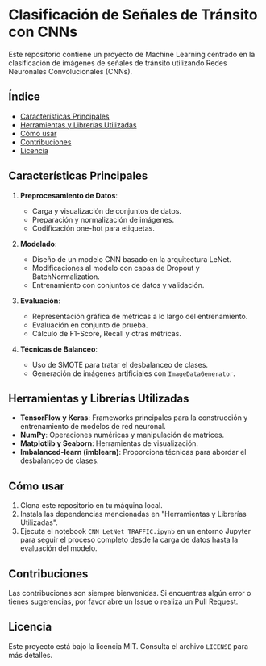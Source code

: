 # Clasificación de Señales de Tránsito con CNNs

Este repositorio contiene un proyecto de Machine Learning centrado en la clasificación de imágenes de señales de tránsito utilizando Redes Neuronales Convolucionales (CNNs).

## Índice

- [Características Principales](#características-principales)
- [Herramientas y Librerías Utilizadas](#herramientas-y-librerías-utilizadas)
- [Cómo usar](#cómo-usar)
- [Contribuciones](#contribuciones)
- [Licencia](#licencia)

## Características Principales

1. **Preprocesamiento de Datos**: 
   - Carga y visualización de conjuntos de datos.
   - Preparación y normalización de imágenes.
   - Codificación one-hot para etiquetas.

2. **Modelado**:
   - Diseño de un modelo CNN basado en la arquitectura LeNet.
   - Modificaciones al modelo con capas de Dropout y BatchNormalization.
   - Entrenamiento con conjuntos de datos y validación.

3. **Evaluación**:
   - Representación gráfica de métricas a lo largo del entrenamiento.
   - Evaluación en conjunto de prueba.
   - Cálculo de F1-Score, Recall y otras métricas.

4. **Técnicas de Balanceo**:
   - Uso de SMOTE para tratar el desbalanceo de clases.
   - Generación de imágenes artificiales con `ImageDataGenerator`.

## Herramientas y Librerías Utilizadas

- **TensorFlow y Keras**: Frameworks principales para la construcción y entrenamiento de modelos de red neuronal.
- **NumPy**: Operaciones numéricas y manipulación de matrices.
- **Matplotlib y Seaborn**: Herramientas de visualización.
- **Imbalanced-learn (imblearn)**: Proporciona técnicas para abordar el desbalanceo de clases.

## Cómo usar

1. Clona este repositorio en tu máquina local.
2. Instala las dependencias mencionadas en "Herramientas y Librerías Utilizadas".
3. Ejecuta el notebook `CNN_LetNet_TRAFFIC.ipynb` en un entorno Jupyter para seguir el proceso completo desde la carga de datos hasta la evaluación del modelo.

## Contribuciones

Las contribuciones son siempre bienvenidas. Si encuentras algún error o tienes sugerencias, por favor abre un Issue o realiza un Pull Request.

## Licencia

Este proyecto está bajo la licencia MIT. Consulta el archivo `LICENSE` para más detalles.
